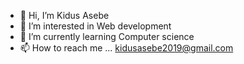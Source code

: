 - 👋 Hi, I’m Kidus Asebe
- 👀 I’m interested in Web development
- 🌱 I’m currently learning Computer science
- 📫 How to reach me ... kidusasebe2019@gmail.com

  
<!---[![Anurag's GitHub stats](https://github-readme-stats.vercel.app/api?username=itskidus02&layout=compact)](https://github.com/itskidus02/github-readme-stats&layout=compact)
<!---
itskidus02/itskidus02 is a ✨ special ✨ repository because its `README.md` (this file) appears on your GitHub profile.
You can click the Preview link to take a look at your changes.
--->

